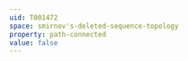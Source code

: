 ```yaml
---
uid: T001472
space: smirnov's-deleted-sequence-topology
property: path-connected
value: false
---
```

